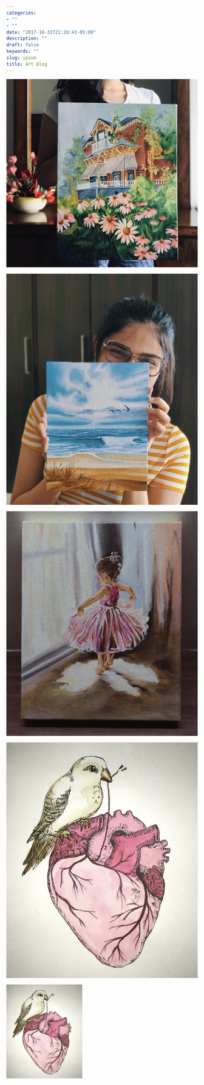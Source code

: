 ```yaml
---
categories:
- ""
- ""
date: "2017-10-31T21:28:43-05:00"
description: ""
draft: false
keywords: ""
slug: ipsum
title: Art Blog 
---
```


![art 1](https://github.com/ishitaa-jindal/my_portfolio_website/blob/master/static/img/projects/IMG-1399.jpg?raw=TRUE)

![art 2](https://github.com/ishitaa-jindal/my_portfolio_website/blob/master/static/img/projects/IMG-1401.jpg?raw=TRUE)

![art 3](https://github.com/ishitaa-jindal/my_portfolio_website/blob/master/static/img/projects/IMG-1400.jpg?raw=TRUE)

![art 4](https://github.com/ishitaa-jindal/my_portfolio_website/blob/master/static/img/projects/IMG-1402.jpg?raw=TRUE)

<img src="https://github.com/ishitaa-jindal/my_portfolio_website/blob/master/static/img/projects/IMG-1402.jpg?raw=TRUE" alt="drawing" width="200"/>